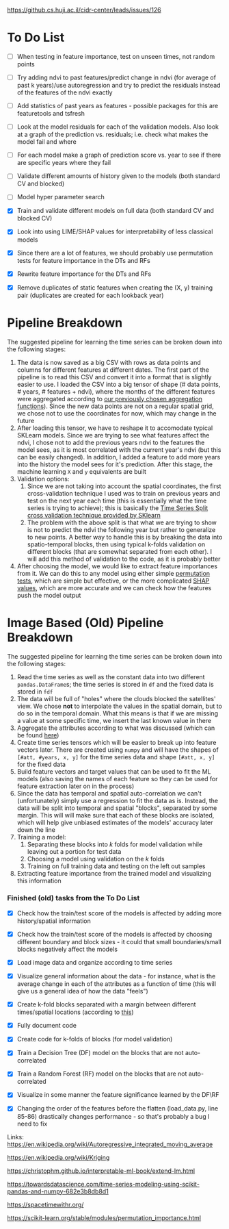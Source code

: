 https://github.cs.huji.ac.il/cidr-center/leads/issues/126
# To Do List
- [ ] When testing in feature importance, test on unseen times, not random points
- [ ] Try adding ndvi to past features/predict change in ndvi (for average of past k years)/use autoregression and try to predict the residuals instead of the features of the ndvi exactly
- [ ] Add statistics of past years as features - possible packages for this are featuretools and tsfresh
- [ ] Look at the model residuals for each of the validation models. Also look at a graph of the prediction vs. residuals; i.e. check what makes the model fail and where
- [ ] For each model make a graph of prediction score vs. year to see if there are specific years where they fail
- [ ] Validate different amounts of history given to the models (both standard CV and blocked)
- [ ] Model hyper parameter search
- [x] Train and validate different models on full data (both standard CV and blocked CV)
- [x] Look into using LIME/SHAP values for interpretability of less classical models
- [x] Since there are a lot of features, we should probably use permutation tests for feature importance in the DTs and RFs
- [x] Rewrite feature importance for the DTs and RFs
- [x] Remove duplicates of static features when creating the (X, y) training pair (duplicates are created for each lookback year)


# Pipeline Breakdown
The suggested pipeline for learning the time series can be broken down into the following stages:
1. The data is now saved as a big CSV with rows as data points and columns for different features at different dates. The first part of the pipeline is to read this CSV and convert it into a format that is slightly easier to use. I loaded the CSV into a big tensor of shape (# data points, # years, # features + ndvi), where the months of the different features were aggregated according to [our previously chosen aggregation functions](https://docs.google.com/spreadsheets/d/188OjODdWSf7AR1he4f3eu2v0kSG8JEa1_swgaAjGCxQ/edit#gid=0)). Since the new data points are not on a regular spatial grid, we chose not to use the coordinates for now, which may change in the future
2. After loading this tensor, we have to reshape it to accomodate typical SKLearn models. Since we are trying to see what features affect the ndvi, I chose not to add the previous years ndvi to the features the model sees, as it is most correlated with the current year's ndvi (but this can be easily changed). In addition, I added a feature to add more years into the history the model sees for it's prediction. After this stage, the machine learning `X` and `y` equivalents are built
3. Validation options:
    1. Since we are not taking into account the spatial coordinates, the first cross-validation technique I used was to train on previous years and test on the next year each time (this is essentially what the time series is trying to achieve); this is basically the [Time Series Split cross validation technique provided by SKlearn](https://scikit-learn.org/stable/modules/generated/sklearn.model_selection.TimeSeriesSplit.html)
    2. The problem with the above split is that what we are trying to show is not to predict the ndvi the following year but rather to generalize to new points. A better way to handle this is by breaking the data into spatio-temporal blocks, then using typical k-folds validation on different blocks (that are somewhat separated from each other). I will add this method of validation to the code, as it is probably better
4. After choosing the model, we would like to extract feature importances from it. We can do this to any model using either simple [permutation tests](https://scikit-learn.org/stable/modules/permutation_importance.html), which are simple but effective, or the more complicated [SHAP values](https://christophm.github.io/interpretable-ml-book/shap.html), which are more accurate and we can check how the features push the model output


# Image Based (Old) Pipeline Breakdown
The suggested pipeline for learning the time series can be broken down into the following stages:
1. Read the time series as well as the constant data into two different ```pandas.DataFrame```s; the time series is 
stored in ```df``` and the fixed data is stored in ```fdf```
2. The data will be full of "holes" where the clouds blocked the satellites' view. We chose **not** to interpolate the 
values in the spatial domain, but to do so in the temporal domain. What this means is that if we are missing a value at
some specific time, we insert the last known value in there
3. Aggregate the attributes according to what was discussed (which can be found 
[here](https://docs.google.com/spreadsheets/d/188OjODdWSf7AR1he4f3eu2v0kSG8JEa1_swgaAjGCxQ/edit#gid=0))
4. Create time series tensors which will be easier to break up into feature vectors later. There are created using 
`numpy` and will have the shapes of `[#att, #years, x, y]` for the time series data and shape `[#att, x, y]` for the
fixed data
5. Build feature vectors and target values that can be used to fit the ML models (also saving the names of 
each feature so they can be used for feature extraction later on in the process)
6. Since the data has temporal and spatial auto-correlation we can't (unfortunately) simply use a regression to fit the 
data as is. Instead, the data will be split into temporal and spatial "blocks", separated by some margin. This will 
will make sure that each of these blocks are isolated, which will help give unbiased estimates of the models' accuracy
later down the line
7. Training a model:
    1. Separating these blocks into _k_ folds for model validation while leaving out a portion for test data
    2. Choosing a model using validation on the _k_ folds
    3. Training on full training data and testing on the left out samples
8. Extracting feature importance from the trained model and visualizing this information  

### Finished (old) tasks from the To Do List 
- [x] Check how the train/test score of the models is affected by adding more history/spatial information
- [x] Check how the train/test score of the models is affected by choosing different boundary and block sizes - it could that small boundaries/small blocks negatively affect the models
- [x] Load image data and organize according to time series
- [x] Visualize general information about the data - for instance, what is the average change in each of the attributes 
as a function of time (this will give us a general idea of how the data "feels")
- [x] Create k-fold blocks separated with a margin between different times/spatial locations (according 
to [this](https://onlinelibrary.wiley.com/doi/10.1111/ecog.02881))
- [x] Fully document code 
- [x] Create code for k-folds of blocks (for model validation)
- [x] Train a Decision Tree (DF) model on the blocks that are not auto-correlated
- [x] Train a Random Forest (RF) model on the blocks that are not auto-correlated
- [x] Visualize in some manner the feature significance learned by the DF\RF 
- [x] Changing the order of the features before the flatten (load_data.py, line 85-86) drastically changes performance - so that's probably a bug I need to fix



Links:
https://en.wikipedia.org/wiki/Autoregressive_integrated_moving_average

https://en.wikipedia.org/wiki/Kriging

https://christophm.github.io/interpretable-ml-book/extend-lm.html

https://towardsdatascience.com/time-series-modeling-using-scikit-pandas-and-numpy-682e3b8db8d1

https://spacetimewithr.org/

https://scikit-learn.org/stable/modules/permutation_importance.html
